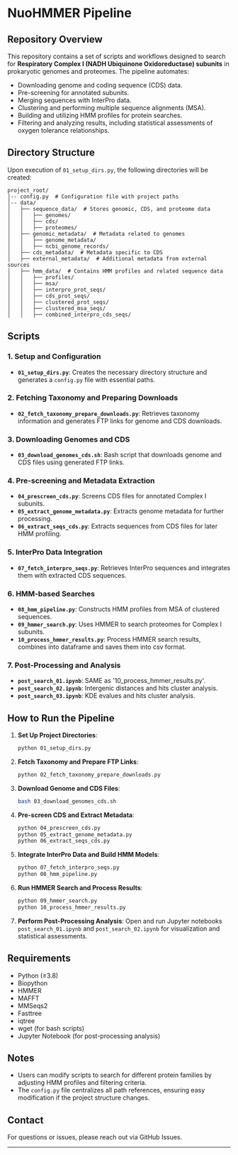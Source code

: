 # NuoHMMER Pipeline

## Repository Overview
This repository contains a set of scripts and workflows designed to search for **Respiratory Complex I (NADH Ubiquinone Oxidoreductase) subunits** in prokaryotic genomes and proteomes. The pipeline automates:
- Downloading genome and coding sequence (CDS) data.
- Pre-screening for annotated subunits.
- Merging sequences with InterPro data.
- Clustering and performing multiple sequence alignments (MSA).
- Building and utilizing HMM profiles for protein searches.
- Filtering and analyzing results, including statistical assessments of oxygen tolerance relationships.

## Directory Structure
Upon execution of `01_setup_dirs.py`, the following directories will be created:

```
project_root/
│-- config.py  # Configuration file with project paths
│-- data/
│   ├── sequence_data/  # Stores genomic, CDS, and proteome data
│   │   ├── genomes/
│   │   ├── cds/
│   │   ├── proteomes/
│   ├── genomic_metadata/  # Metadata related to genomes
│   │   ├── genome_metadata/
│   │   ├── ncbi_genome_records/
│   ├── cds_metadata/  # Metadata specific to CDS
│   ├── external_metadata/  # Additional metadata from external sources
│   ├── hmm_data/  # Contains HMM profiles and related sequence data
│   │   ├── profiles/
│   │   ├── msa/
│   │   ├── interpro_prot_seqs/
│   │   ├── cds_prot_seqs/
│   │   ├── clustered_prot_seqs/
│   │   ├── clustered_msa_seqs/
│   │   ├── combined_interpro_cds_seqs/
```

## Scripts

### 1. **Setup and Configuration**
- **`01_setup_dirs.py`**: Creates the necessary directory structure and generates a `config.py` file with essential paths.

### 2. **Fetching Taxonomy and Preparing Downloads**
- **`02_fetch_taxonomy_prepare_downloads.py`**: Retrieves taxonomy information and generates FTP links for genome and CDS downloads.

### 3. **Downloading Genomes and CDS**
- **`03_download_genomes_cds.sh`**: Bash script that downloads genome and CDS files using generated FTP links.

### 4. **Pre-screening and Metadata Extraction**
- **`04_prescreen_cds.py`**: Screens CDS files for annotated Complex I subunits.
- **`05_extract_genome_metadata.py`**: Extracts genome metadata for further processing.
- **`06_extract_seqs_cds.py`**: Extracts sequences from CDS files for later HMM profiling.

### 5. **InterPro Data Integration**
- **`07_fetch_interpro_seqs.py`**: Retrieves InterPro sequences and integrates them with extracted CDS sequences.

### 6. **HMM-based Searches**
- **`08_hmm_pipeline.py`**: Constructs HMM profiles from MSA of clustered sequences.
- **`09_hmmer_search.py`**: Uses HMMER to search proteomes for Complex I subunits.
- **`10_process_hmmer_results.py`**: Process HMMER search results, combines into dataframe and saves them into csv format.

### 7. **Post-Processing and Analysis**
- **`post_search_01.ipynb`**: SAME as '10_process_hmmer_results.py'.
- **`post_search_02.ipynb`**: Intergenic distances and hits cluster analysis.
- **`post_search_03.ipynb`**: KDE evalues and hits cluster analysis.

## How to Run the Pipeline
1. **Set Up Project Directories**:
   ```bash
   python 01_setup_dirs.py
   ```
2. **Fetch Taxonomy and Prepare FTP Links**:
   ```bash
   python 02_fetch_taxonomy_prepare_downloads.py
   ```
3. **Download Genome and CDS Files**:
   ```bash
   bash 03_download_genomes_cds.sh
   ```
4. **Pre-screen CDS and Extract Metadata**:
   ```bash
   python 04_prescreen_cds.py
   python 05_extract_genome_metadata.py
   python 06_extract_seqs_cds.py
   ```
5. **Integrate InterPro Data and Build HMM Models**:
   ```bash
   python 07_fetch_interpro_seqs.py
   python 08_hmm_pipeline.py
   ```
6. **Run HMMER Search and Process Results**:
   ```bash
   python 09_hmmer_search.py
   python 10_process_hmmer_results.py
   ```
7. **Perform Post-Processing Analysis**:
   Open and run Jupyter notebooks `post_search_01.ipynb` and `post_search_02.ipynb` for visualization and statistical assessments.

## Requirements
- Python (≥3.8)
- Biopython
- HMMER
- MAFFT
- MMSeqs2
- Fasttree
- iqtree
- wget (for bash scripts)
- Jupyter Notebook (for post-processing analysis)

## Notes
- Users can modify scripts to search for different protein families by adjusting HMM profiles and filtering criteria.
- The `config.py` file centralizes all path references, ensuring easy modification if the project structure changes.

## Contact
For questions or issues, please reach out via GitHub Issues.

---

